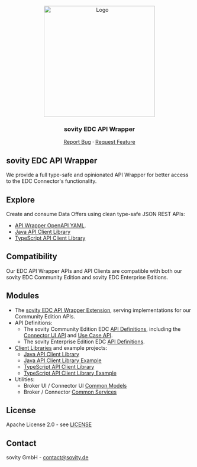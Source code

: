<!-- PROJECT LOGO -->
<br />
<div align="center">
  <a href="https://github.com/sovity/edc-extensions">
    <img src="https://raw.githubusercontent.com/sovity/edc-ui/main/src/assets/images/sovity_logo.svg" alt="Logo" width="300">
  </a>

<h3 align="center">sovity EDC API Wrapper</h3>

  <p align="center">
    <a href="https://github.com/sovity/edc-extensions/issues/new?template=bug_report.md">Report Bug</a>
    ·
    <a href="https://github.com/sovity/edc-extensions/issues/new?template=feature_request.md">Request Feature</a>
  </p>
</div>

## sovity EDC API Wrapper

We provide a full type-safe and opinionated API Wrapper for better access to the EDC Connector's functionality.

## Explore

Create and consume Data Offers using clean type-safe JSON REST APIs:
- [API Wrapper OpenAPI YAML](../../docs/api/sovity-edc-api-wrapper.yaml).
- [Java API Client Library](./clients/java-client)
- [TypeScript API Client Library](./clients/typescript-client)

## Compatibility

Our EDC API Wrapper APIs and API Clients are compatible with both our sovity EDC Community Edition and sovity EDC Enterprise Editions.

## Modules

- The [sovity EDC API Wrapper Extension](./wrapper), serving implementations for our Community Edition APIs.
- API Definitions:
  - The sovity Community Edition EDC [API Definitions](./wrapper-api), including the [Connector UI API](wrapper-api/src/main/java/de/sovity/edc/ext/wrapper/api/ui) and [Use Case API](wrapper-api/src/main/java/de/sovity/edc/ext/wrapper/api/usecase).
  - The sovity Enterprise Edition EDC [API Definitions](./wrapper-ee-api).
- [Client Libraries](./clients) and example projects:
  - [Java API Client Library](./clients/java-client)
  - [Java API Client Library Example](./clients/java-client-example)
  - [TypeScript API Client Library](./clients/typescript-client)
  - [TypeScript API Client Library Example](./clients/typescript-client-example)
- Utilities:
  - Broker UI / Connector UI [Common Models](./wrapper-common-api)
  - Broker / Connector [Common Services](./wrapper-common-mappers)

## License

Apache License 2.0 - see [LICENSE](../../../LICENSE)

## Contact

sovity GmbH - contact@sovity.de
